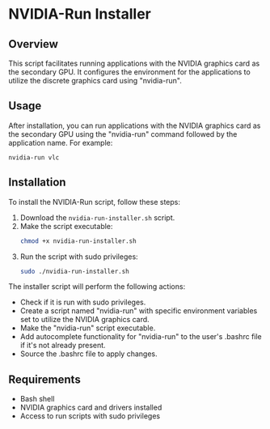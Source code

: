 # NVIDIA-Run Installer


## Overview
This script facilitates running applications with the NVIDIA graphics card as the secondary GPU. It configures the environment for the applications to utilize the discrete graphics card using "nvidia-run".
## Usage
After installation, you can run applications with the NVIDIA graphics card as the secondary GPU using the "nvidia-run" command followed by the application name. For example:
```
nvidia-run vlc
```
## Installation
To install the NVIDIA-Run script, follow these steps:

1. Download the `nvidia-run-installer.sh` script.
2. Make the script executable:
   ```bash
   chmod +x nvidia-run-installer.sh
   ```
3. Run the script with sudo privileges:
   ```bash
   sudo ./nvidia-run-installer.sh
   ```

The installer script will perform the following actions:
- Check if it is run with sudo privileges.
- Create a script named "nvidia-run" with specific environment variables set to utilize the NVIDIA graphics card.
- Make the "nvidia-run" script executable.
- Add autocomplete functionality for "nvidia-run" to the user's .bashrc file if it's not already present.
- Source the .bashrc file to apply changes.



## Requirements
- Bash shell
- NVIDIA graphics card and drivers installed
- Access to run scripts with sudo privileges
